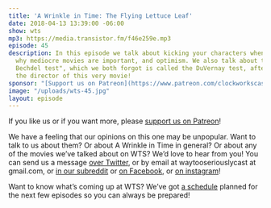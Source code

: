 ```yaml
---
title: 'A Wrinkle in Time: The Flying Lettuce Leaf'
date: 2018-04-13 13:39:00 -06:00
show: wts
mp3: https://media.transistor.fm/f46e259e.mp3
episode: 45
description: In this episode we talk about kicking your characters when they are down,
  why mediocre movies are important, and optimism. We also talk about the "racial
  Bechdel test", which we both forgot is called the DuVernay test, after Ava DuVernay,
  the director of this very movie!
sponsor: "[Support us on Patreon](https://www.patreon.com/clockworkscast)"
image: "/uploads/wts-45.jpg"
layout: episode
---
```


If you like us or if you want more, please [support us on Patreon](https://www.patreon.com/clockworkscast)!

We have a feeling that our opinions on this one may be unpopular. Want to talk to us about them? Or about A Wrinkle in Time in general? Or about any of the movies we’ve talked about on WTS? We’d love to hear from you! You can send us a message [over Twitter](http://www.twitter.com/wtscast), or by email at waytooseriouslycast at gmail.com, or [in our subreddit](https://www.reddit.com/r/Goodstuff_fm/) or [on Facebook](http://www.facebook.com/wtscast), or [on instagram](https://www.instagram.com/waytooseriously/)!

Want to know what’s coming up at WTS? We’ve got [a schedule](https://docs.google.com/document/d/1f6fvTgbzQOCUD_potL6mWClmSC3D2cOBgKz36OwSC68) planned for the next few episodes so you can always be prepared!
